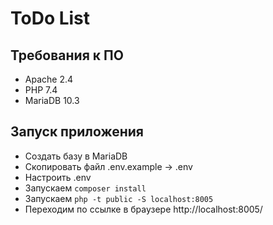 # ToDo List

## Требования к ПО

- Apache 2.4
- PHP 7.4
- MariaDB 10.3

## Запуск приложения

- Создать базу в MariaDB
- Скопировать файл .env.example -> .env
- Настроить .env
- Запускаем ```composer install```
- Запускаем ```php -t public -S localhost:8005```
- Переходим по ссылке в браузере http://localhost:8005/
